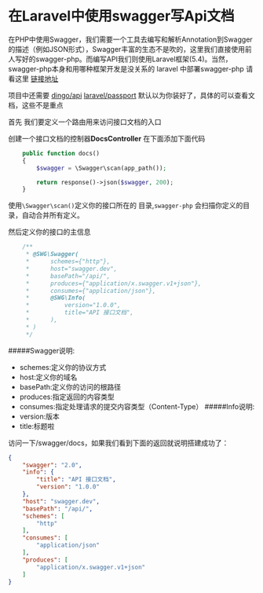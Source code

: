 # 在Laravel中使用swagger写Api文档
在PHP中使用Swagger，我们需要一个工具去编写和解析Annotation到Swagger的描述（例如JSON形式），Swagger丰富的生态不是吹的，这里我们直接使用前人写好的swagger-php。而编写API我们则使用Laravel框架(5.4)。当然，swagger-php本身和用哪种框架开发是没关系的
laravel 中部署swagger-php 请看这里  [链接地址](http://www.jianshu.com/p/6840514c4c8e)

项目中还需要 [dingo/api](https://github.com/dingo/api) [laravel/passport](http://d.laravel-china.org/docs/5.4/passport) 默认以为你装好了，具体的可以查看文档，这些不是重点

首先 我们要定义一个路由用来访问接口文档的入口

创建一个接口文档的控制器**DocsController**
在下面添加下面代码
``` php
    public function docs()
    {
        $swagger = \Swagger\scan(app_path()); 

        return response()->json($swagger, 200);
    }
```
使用`\Swagger\scan()`定义你的接口所在的 目录,`swagger-php` 会扫描你定义的目录，自动合并所有定义。

然后定义你的接口的主信息 
``` php
    /**
     * @SWG\Swagger(
     *      schemes={"http"},
     *      host="swagger.dev",
     *      basePath="/api/",
     *      produces={"application/x.swagger.v1+json"},
     *      consumes={"application/json"},
     *      @SWG\Info(
     *          version="1.0.0",
     *          title="API 接口文档",
     *      ),
     * )
     */
```
#####Swagger说明:
- schemes:定义你的协议方式
- host:定义你的域名
- basePath:定义你的访问的根路径
- produces:指定返回的内容类型
- consumes:指定处理请求的提交内容类型（Content-Type）
#####Info说明:
- version:版本
- title:标题啦
        
访问一下/swagger/docs，如果我们看到下面的返回就说明搭建成功了：
```json
{
    "swagger": "2.0",
    "info": {
        "title": "API 接口文档",
        "version": "1.0.0"
    },
    "host": "swagger.dev",
    "basePath": "/api/",
    "schemes": [
        "http"
    ],
    "consumes": [
        "application/json"
    ],
    "produces": [
        "application/x.swagger.v1+json"
    ]
}
```